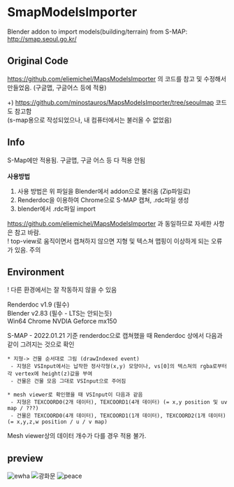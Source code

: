 # SmapModelsImporter
Blender addon to import models(building/terrain) from S-MAP: http://smap.seoul.go.kr/

## Original Code
https://github.com/eliemichel/MapsModelsImporter 의 코드를 참고 및 수정해서 만들었음. (구글맵, 구글어스 등에 적용)

+) https://github.com/minostauros/MapsModelsImporter/tree/seoulmap 코드도 참고함 <br>(s-map용으로 작성되었으나, 내 컴퓨터에서는 불러올 수 없었음)<br>


## Info
S-Map에만 적용됨. 구글맵, 구글 어스 등 다 적용 안됨<br>
<br>
__사용방법__
1. 사용 방법은 위 파일을 Blender에서 addon으로 불러옴 (Zip파일로)
2. Renderdoc을 이용하여 Chrome으로 S-MAP 캡쳐, .rdc파일 생성
3. blender에서 .rdc파일 import

https://github.com/eliemichel/MapsModelsImporter 과 동일하므로 자세한 사항은 참고 바람.<br>
! top-view로 움직이면서 캡쳐하지 않으면 지형 및 텍스쳐 맵핑이 이상하게 되는 오류가 있음. 주의

## Environment
! 다른 환경에서는 잘 작동하지 않을 수 있음

Renderdoc v1.9 (필수)<br>
Blender v2.83 (필수 - LTS는 안되는듯) <br>
Win64 Chrome
NVDIA Geforce mx150<br>

S-MAP - 2022.01.21 기준 renderdoc으로 캡쳐했을 때 Renderdoc 상에서 다음과 같이 그려지는 것으로 확인
```
* 지형-> 건물 순서대로 그림 (drawIndexed event)
 - 지형은 VSInput에서는 납작한 정사각형(x,y) 모양이나, vs[0]의 텍스쳐의 rgba로부터 각 vertex에 height(z)값을 부여
 - 건물은 건물 모음 그대로 VSInput으로 주어짐

* mesh viewer로 확인했을 때 VSInput이 다음과 같음
 - 지형은 TEXCOORD0(2개 데이터), TEXCOORD1(4개 데이터) (= x,y position 및 uv map / ???)
 - 건물은 TEXCOORD0(4개 데이터), TEXCOORD1(1개 데이터), TEXCOORD2(1개 데이터) (= x,y,z,w position / u / v map)

```
Mesh viewer상의 데이터 개수가 다를 경우 적용 불가.


## preview
![ewha](https://user-images.githubusercontent.com/71055964/150371818-66ca1909-96c1-4e8f-89b4-8287ca0f7da9.png)
![광화문](https://user-images.githubusercontent.com/71055964/150371841-49454a05-31f8-43a4-8f0b-07a44de33836.png)
![peace](https://user-images.githubusercontent.com/71055964/150371835-feb0c2ff-e467-4bf9-9fc0-8f2dc7543e06.png)

